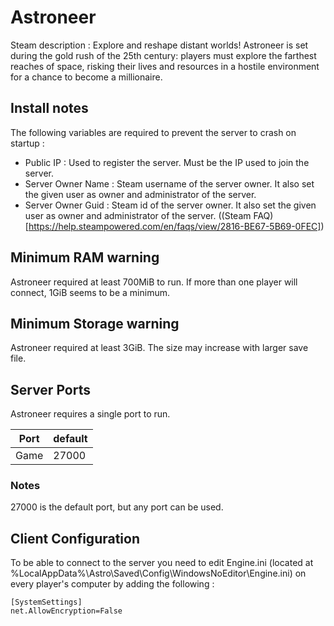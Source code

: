 # Astroneer

Steam description :  Explore and reshape distant worlds! Astroneer is set during the gold rush of the 25th century: players must explore the farthest reaches of space, risking their lives and resources in a hostile environment for a chance to become a millionaire.

## Install notes

The following variables are required to prevent the server to crash on startup :
* Public IP : Used to register the server. Must be the IP used to join the server.
* Server Owner Name : Steam username of the server owner. It also set the given user as owner and administrator of the server.
* Server Owner Guid : Steam id of the server owner. It also set the given user as owner and administrator of the server. ((Steam FAQ)[https://help.steampowered.com/en/faqs/view/2816-BE67-5B69-0FEC])

## Minimum RAM warning

Astroneer required at least 700MiB to run. If more than one player will connect, 1GiB seems to be a minimum.

## Minimum Storage warning

Astroneer required at least 3GiB. The size may increase with larger save file.

## Server Ports

Astroneer requires a single port to run.

| Port        | default |
|-------------|---------|
| Game        | 27000   |

### Notes

27000 is the default port, but any port can be used.


## Client Configuration

To be able to connect to the server you need to edit Engine.ini (located at %LocalAppData%\Astro\Saved\Config\WindowsNoEditor\Engine.ini) on every player's computer by adding the following :

```
[SystemSettings]
net.AllowEncryption=False
```
